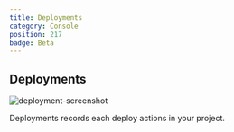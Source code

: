```yaml
---
title: Deployments
category: Console
position: 217
badge: Beta
---
```


## Deployments

![deployment-screenshot](/img/deployment-screenshot.png)

Deployments records each deploy actions in your project.
